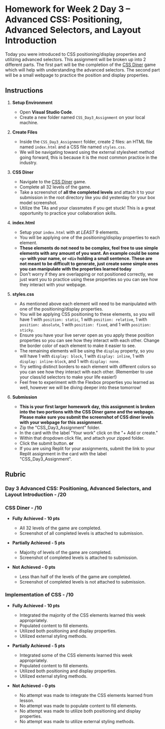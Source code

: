 # Homework for Week 2 Day 3 – Advanced CSS: Positioning, Advanced Selectors, and Layout Introduction

Today you were introduced to CSS positioning/display properties and utilizing advanced selectors. This assignment will be broken up into 2 different parts. The first part will be the completion of the [CSS Diner](https://flukeout.github.io/) game which will help with understanding the advanced selectors. The second part will be a small webpage to practice the position and display properties.

## Instructions

1. **Setup Environment**

   - Open **Visual Studio Code**.
   - Create a new folder named `CSS_Day3_Assignment` on your local machine.

2. **Create Files**

   - Inside the `CSS_Day3_Assignment` folder, create 2 files: an HTML file named `index.html` and a CSS file named `styles.css`.
   - We will be navigating toward using the external stylesheet method going forward, this is because it is the most common practice in the industry.

3. **CSS Diner**

   - Navigate to the [CSS Diner](https://flukeout.github.io/) game.
   - Complete all 32 levels of the game.
   - Take a screenshot of **all the completed levels** and attach it to your submission in the root directory like you did yesterday for your box model screenshot.
   - Utilize the TAs and your classmates if you get stuck! This is a great opportunity to practice your collaboration skills.

4. **index.html**

    - Setup your `index.html` with at *LEAST* 9 elements.
    - You will be applying one of the positioning/display properties to each element.
    - **These elements do not need to be complex, feel free to use simple elements with any amount of you want. An example could be some `<p>` with your name, or `<div` holding a small sentence. These are not meant to be difficult to generate, just create some simple ones you can manipulate with the properties learned today**
    - Don't worry if they are overlapping or not positioned correctly, we just want you to practice using these properties so you can see how they interact with your webpage.

5. **styles.css**
    - As mentioned above each element will need to be manipulated with one of the positioning/display properties.
    - You will be applying CSS positioning to these elements, so you will have 1 with `position: static`, 1 with `position: relative`, 1 with `position: absolute`, 1 with `position: fixed`, and 1 with `position: sticky`.
    - Ensure you have your live server open as you apply these position properties so you can see how they interact with each other. Change the border color of each element to make it easier to see.
    - The remaining elements will be using the `display` property, so you will have 1 with `display: block`, 1 with `display: inline`, 1 with `display: inline-block`, and 1 with `display: none`.
    - Try setting distinct borders to each element with different colors so you can see how they interact with each other. (Remember to use your class/id selectors to make your life easier!)
    - Feel free to experiment with the Flexbox properties you learned as well, however we will be diving deeper into these tomorrow!

6. **Submission**
      - **This is your first larger homework day, this assignment is broken into the two portions with the CSS Diner game and the webpage. Please make sure you submit the screenshot of CSS diner levels with your webpage for this assignment.**
      - Zip the "CSS_Day3_Assignment" folder.
      - In the card with the label "Your work" click on the "+ Add or create."
      - Within that dropdown click file, and attach your zipped folder.
      - Click the submit button.
        **or**
      - If you are using Replit for your assignments, submit the link to your Replit assignment in the card with the label "CSS_Day3_Assignment".

## Rubric

### Day 3 Advanced CSS: Positioning, Advanced Selectors, and Layout Introduction - /20

### CSS Diner - /10

- **Fully Achieved - 10 pts**
  - All 32 levels of the game are completed.
  - Screenshot of all completed levels is attached to submission.

- **Partially Achieved - 5 pts**
  - Majority of levels of the game are completed.
  - Screenshot of completed levels is attached to submission.

- **Not Achieved - 0 pts**
  - Less than half of the levels of the game are completed.
  - Screenshot of completed levels is not attached to submission.

### Implementation of CSS - /10

- **Fully Achieved - 10 pts**
  - Integrated the majority of the CSS elements learned this week appropriately.
  - Populated content to fill elements.
  - Utilized both positioning and display properties.
  - Utilized external styling methods.

- **Partially Achieved - 5 pts**
  - Integrated some of the CSS elements learned this week appropriately.
  - Populated content to fill elements.
  - Utilized both positioning and display properties.
  - Utilized external styling methods.

- **Not Achieved - 0 pts**
  - No attempt was made to integrate the CSS elements learned from lesson.
  - No attempt was made to populate content to fill elements.
  - No attempt was made to utilize both positioning and display properties.
  - No attempt was made to utilize external styling methods.
